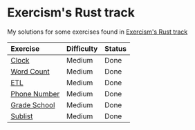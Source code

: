 # Exercism's Rust track
My solutions for some exercises found in [Exercism's Rust track](https://exercism.io/my/tracks/rust)


| Exercise | Difficulty | Status |
|:--- |:---|:---|
| [Clock](https://exercism.io/my/solutions/dd11f3c06a844dce9bf794285f1715f7) | Medium | Done |
| [Word Count](https://exercism.io/my/solutions/95a469baee2f4188b5f72c5e004a6c9d) | Medium | Done |
| [ETL](https://exercism.io/my/solutions/8b9f926901db41a18e5d8ed971649d58) | Medium | Done |
| [Phone Number](https://exercism.io/my/solutions/6fefc94d1d3a44149648a38a6925e9b3) | Medium | Done |
| [Grade School](https://exercism.io/my/solutions/93eaaa6efc374566bad005ef4d60e234) | Medium | Done |
| [Sublist](https://exercism.io/my/solutions/01bf6a6d13a246399a0add505856590b) | Medium | Done |
